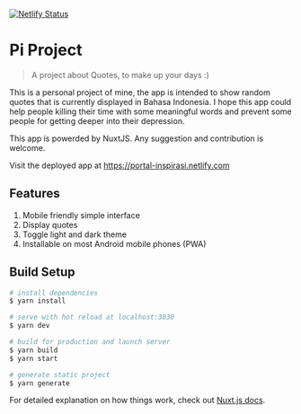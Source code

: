 [![Netlify Status](https://api.netlify.com/api/v1/badges/d5ec5f98-52e2-4920-8935-906bed92b336/deploy-status)](https://app.netlify.com/sites/portal-inspirasi/deploys)

# Pi Project

> A project about Quotes, to make up your days :)

This is a personal project of mine, the app is intended to show random quotes that is currently displayed in Bahasa Indonesia. I hope this app could help people killing their time with some meaningful words and prevent some people for getting deeper into their depression.

This app is powerded by NuxtJS. Any suggestion and contribution is welcome.

Visit the deployed app at https://portal-inspirasi.netlify.com

## Features
1. Mobile friendly simple interface
2. Display quotes
3. Toggle light and dark theme
4. Installable on most Android mobile phones (PWA)

## Build Setup
``` bash
# install dependencies
$ yarn install

# serve with hot reload at localhost:3030
$ yarn dev

# build for production and launch server
$ yarn build
$ yarn start

# generate static project
$ yarn generate
```

For detailed explanation on how things work, check out [Nuxt.js docs](https://nuxtjs.org).
